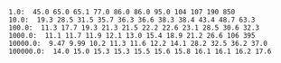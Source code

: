    1.0:  45.0 65.0 65.1 77.0 86.0 86.0 95.0 104 107 190 850
    10.0:  19.3 28.5 31.5 35.7 36.3 36.6 38.3 38.4 43.4 48.7 63.3
    100.0:  11.3 17.7 19.3 21.3 21.5 22.2 22.6 23.1 28.5 30.6 32.3
    1000.0:  11.1 11.7 11.9 12.1 13.0 15.4 18.9 21.2 26.6 106 395
    10000.0:  9.47 9.99 10.2 11.3 11.6 12.2 14.1 28.2 32.5 36.2 37.0
    100000.0:  14.0 15.0 15.3 15.3 15.5 15.6 15.8 16.1 16.1 16.2 17.6
